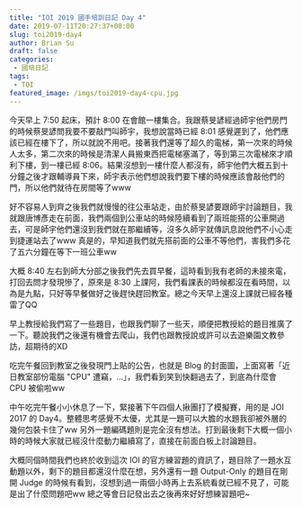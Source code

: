 ```yaml
---
title: "IOI 2019 國手培訓日記 Day 4"
date: 2019-07-11T20:27:37+08:00
slug: toi2019-day4
author: Brian Su
draft: false
categories:
 - 國培日記
tags:
 - TOI
featured_image: /imgs/toi2019-day4-cpu.jpg
---
```


今天早上 7:50 起床，預計 8:00 在會館一樓集合。我跟蔡旻諺經過師宇他們房門的時候蔡旻諺問我要不要敲門叫師宇，我想說當時已經 8:01 感覺遲到了，他們應該已經在樓下了，所以就說不用吧。接著我們還等了超久的電梯，第一次來的時候人太多，第二次來的時候是清潔人員搬東西把電梯塞滿了，等到第三次電梯來才順利下樓，到一樓已經 8:06。結果沒想到一樓什麼人都沒有，師宇他們大概五到十分鐘之後才跟輔導員下來，師宇表示他們想說我們要下樓的時候應該會敲他們的門，所以他們就待在房間等了www

好不容易人到齊之後我們就慢慢的往公車站走，由於蔡旻諺要跟師宇討論題目，我就跟唐博彥走在前面，我們兩個到公車站的時候陸續看到了兩班能搭的公車開過去，可是師宇他們還沒到我們就在那繼續等，沒多久師宇就傳訊息說他們不小心走到捷運站去了www 真是的，早知道我們就先搭前面的公車不等他們，害我們多花了五六分鐘在等下一班公車ww

大概 8:40 左右到師大分部之後我們先去買早餐，這時看到我有老師的未接來電，打回去問才發現慘了，原來是 8:30 上課阿，我們看課表的時候都沒在看時間，以為是九點，只好等早餐做好之後趕快趕回教室。總之今天早上還沒上課就已經各種雷了QQ

早上教授給我們寫了一些題目，也跟我們聊了一些天，順便把教授給的題目推廣了一下。聽說我們之後還有機會去爬山，我們也跟教授說或許可以去遊樂園文教參訪，超期待的XD

吃完午餐回到教室之後發現門上貼的公告，也就是 Blog 的封面圖，上面寫著「近日教室部份電腦 "CPU" 遭竊，...」，我們看到笑到快翻過去了，到底為什麼會 CPU 被偷啦ww

中午吃完午餐小小休息了一下，緊接著下午四個人揪團打了模擬賽，用的是 JOI 2017 的 Day4。整體思考感覺不太優，尤其是一題可以大膽的水題我卻被外層的幾何包裝卡住了ww 另外一題編碼題則是完全沒有想法。打到最後剩下大概一個小時的時候大家就已經沒什麼動力繼續寫了，直接在前面白板上討論題目。

大概同個時間我們也終於收到這次 IOI 的官方練習題的資訊了，題目除了一題水互動題以外，剩下的題目都還沒什麼在想，另外還有一題 Output-Only 的題目在剛開 Judge 的時候有看到，沒想到過一兩個小時再上去系統看就已經不見了，可能是出了什麼問題吧ww 總之等會日記發出去之後再來好好想練習題吧~
